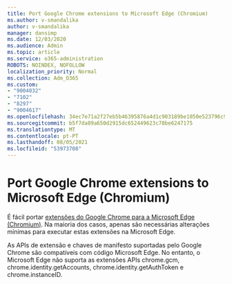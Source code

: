 ```yaml
---
title: Port Google Chrome extensions to Microsoft Edge (Chromium)
ms.author: v-smandalika
author: v-smandalika
manager: dansimp
ms.date: 12/03/2020
ms.audience: Admin
ms.topic: article
ms.service: o365-administration
ROBOTS: NOINDEX, NOFOLLOW
localization_priority: Normal
ms.collection: Adm_O365
ms.custom:
- "9004032"
- "7102"
- "8297"
- "9004617"
ms.openlocfilehash: 34ec7e71a2f27eb5b46395876a4d1c903189be1050e523796c9f2a817c20aaa0
ms.sourcegitcommit: b5f7da89a650d2915dc652449623c78be6247175
ms.translationtype: MT
ms.contentlocale: pt-PT
ms.lasthandoff: 08/05/2021
ms.locfileid: "53973708"
---
```

# <a name="port-google-chrome-extensions-to-microsoft-edge-chromium"></a>Port Google Chrome extensions to Microsoft Edge (Chromium)

É fácil portar [extensões do Google Chrome para a Microsoft Edge (Chromium)](https://docs.microsoft.com/microsoft-edge/extensions-chromium/developer-guide/port-chrome-extension). Na maioria dos casos, apenas são necessárias alterações mínimas para executar estas extensões na Microsoft Edge.

As APIs de extensão e chaves de manifesto suportadas pelo Google Chrome são compatíveis com código Microsoft Edge. No entanto, o Microsoft Edge não suporta as extensões APIs chrome.gcm, chrome.identity.getAccounts, chrome.identity.getAuthToken e chrome.instanceID.